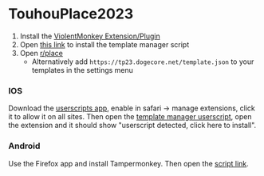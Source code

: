 # TouhouPlace2023

1. Install the [ViolentMonkey Extension/Plugin](https://violentmonkey.github.io/get-it/)
2. Open [this link](https://github.com/osuplace/templateManager/raw/main/dist/templateManager.user.js) to install the template manager script
3. Open [r/place](https://new.reddit.com/r/place/?jsontemplate=https%3A%2F%2Ftp23.dogecore.net%2Ftemplate.json
)
    - Alternatively add `https://tp23.dogecore.net/template.json` to your templates in the settings menu

### IOS
Download the [userscripts app](https://apps.apple.com/gb/app/userscripts/id1463298887), enable in safari -> manage extensions, click it to allow it on all sites.
Then open the [template manager userscript](https://github.com/osuplace/templateManager/raw/main/dist/templateManager.user.js), open the extension and it should show "userscript detected, click here to install".

### Android
Use the Firefox app and install Tampermonkey. Then open the [script link](https://github.com/osuplace/templateManager/raw/main/dist/templateManager.user.js).
